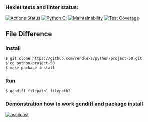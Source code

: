 ### Hexlet tests and linter status:
[![Actions Status](https://github.com/rendleks/python-project-50/workflows/hexlet-check/badge.svg)](https://github.com/rendleks/python-project-50/actions) [![Python CI](https://github.com/rendleks/python-project-50/actions/workflows/pyci.yml/badge.svg)](https://github.com/rendleks/python-project-50/actions/workflows/pyci.yml) [![Maintainability](https://api.codeclimate.com/v1/badges/3890c16b83247e8ba846/maintainability)](https://codeclimate.com/github/rendleks/python-project-50/maintainability) [![Test Coverage](https://api.codeclimate.com/v1/badges/3890c16b83247e8ba846/test_coverage)](https://codeclimate.com/github/rendleks/python-project-50/test_coverage)

## File Difference

### Install

```bash
$ git clone https://github.com/rendleks/python-project-50.git 
$ cd python-project-50
$ make package-install
```

### Run

```bash
$ gendiff filepath1 filepath2
```


### Demonstration how to work gendiff and package install

[![asciicast](https://asciinema.org/a/J4Rd61ZFpl8cd5RG6XxI0sC97.svg)](https://asciinema.org/a/J4Rd61ZFpl8cd5RG6XxI0sC97)